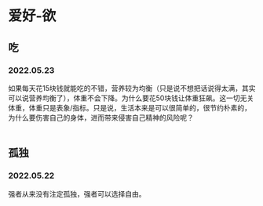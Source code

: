 # 爱好-欲

## 吃
### 2022.05.23
如果每天花15块钱就能吃的不错，营养较为均衡（只是说不想把话说得太满，其实可以说营养均衡了），体重不会下降。为什么要花50块钱让体重狂飙。这一切无关体重，体重只是表象/指标。只是说，生活本来是可以很简单的，很节约朴素的，为什么要伤害自己的身体，进而带来侵害自己精神的风险呢？<br/>
<br/>


## 孤独
### 2022.05.22
强者从来没有注定孤独，强者可以选择自由。<br/>
